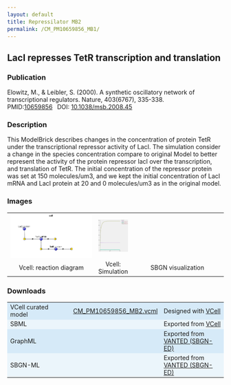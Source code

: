 ```yaml
---
layout: default
title: Repressilator MB2
permalink: /CM_PM10659856_MB1/
---
```

## LacI represses TetR transcription and translation
### Publication 

Elowitz, M., & Leibler, S. (2000). A synthetic oscillatory network of transcriptional regulators. Nature, 403(6767), 335-338. <br/>
PMID:<a href="https://www.ncbi.nlm.nih.gov/pubmed/10659856">10659856</a>&ensp; 
DOI: <a href="https://doi: 10.1038/35002125"> 10.1038/msb.2008.45</a>&ensp;

### Description

This ModelBrick describes changes in the concentration of protein TetR under the transcriptional repressor activity of LacI. The simulation consider a change in the species concentration compare to original Model to better represent the activity of the protein repressor lacI over the transcription, and translation of TetR. The initial concentration of the repressor protein was set at 150 molecules/um3, and we kept the initial concentration of LacI mRNA and LacI protein at 20 and 0 molecules/um3 as in the original model.

### Images
<center>
 <table> 
 <tr>
  <td align="center" width="280">
    <a href="https://modelbricks.github.io/images/Vcellimages/CM_PM10659856_MB2_Vcell_diagram.PNG">
   <img align="center" src="/images/Vcellimages/CM_PM10659856_MB2_Vcell_diagram.PNG"/></a></td>
  <td align="center">
    <a href="https://modelbricks.github.io/images/Vcellimages/CM_PM10659856_MB2_Vcell_sim.PNG">
    <img align="center" src="/images/Vcellimages/CM_PM10659856_MB2_Vcell_sim.PNG"/></a></td>
  <td align="center" width="280">
    <!--<a href="https://modelbricks.github.io/images/SBGNfiles/CM_PM10659856_MB2_SBGN.PNG">
    <img align="center" src="/images/SBGNfiles/CM_PM10659856_MB2_SBGN.PNG" height="180"> </a>--></td>
 </tr>
 <tr>
  <td align="center"> Vcell: reaction diagram </td>
  <td align="center"> Vcell: Simulation </td>
  <td align="center"> SBGN visualization </td>
   </tr>
 </table>
</center>

### Downloads 

<center>
 <table>
  <td width="33%" bgcolor="#D6EAF8">VCell curated model </td>
  <td width="33%" bgcolor="#D6EAF8"><a href="/modelbricks/VCML_SBMLfiles/CM_PM10659856_MB2.vcml">CM_PM10659856_MB2.vcml</a></td>
  <td width="33%" bgcolor="#D6EAF8"> Designed with <a href="http://vcell.org"> VCell</a></td>
  <tr>
   <td bgcolor="#EBF5FB">SBML </td>
   <td bgcolor="#EBF5FB"><!--<a href="/modelbricks/VCML_SBMLfiles/CM_PM10659856_MB2.xml">CM_PM10659856_MB2.xml</a>--></td>
   <td bgcolor="#EBF5FB"> Exported from <a href="http://vcell.org"> VCell</a></td>
  </tr>
  <tr>
   <td bgcolor="#D6EAF8">GraphML </td>
   <td bgcolor="#D6EAF8"><!--<a href="/modelbricks/SBGNexecutablefiles/CM_PM10659856.MB2.graphml">CM_PM10659856_MB2.graphml</a>--></td>
   <td bgcolor="#D6EAF8"> Exported from <a href="https://immersive-analytics.infotech.monash.edu/vanted/addons/sbgn-ed/">VANTED (SBGN-ED)</a></td>
  </tr>
  <tr>
   <td bgcolor="#EBF5FB">SBGN-ML </td>
   <td bgcolor="#EBF5FB"><!--<a href="/modelbricks/SBGNexecutablefiles/CM_PM10659856_MB2.sbgn">CM_PM10659856_MB2.sbgn</a>--></td>
   <td bgcolor="#EBF5FB"> Exported from <a href="https://immersive-analytics.infotech.monash.edu/vanted/addons/sbgn-ed/">VANTED (SBGN-ED)</a></td>
  </tr>
 </table>
</center>
 
